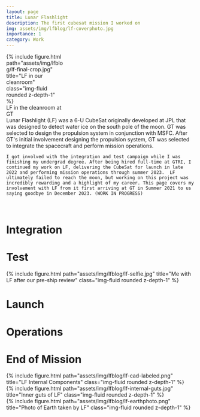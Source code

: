 ```yaml
---
layout: page
title: Lunar Flashlight
description: The first cubesat mission I worked on
img: assets/img/lfblog/lf-coverphoto.jpg
importance: 1
category: Work
---
```


<div class="wrapped float-left" style="width:30%">
              {% include figure.html path="assets/img/lfblog/lf-final-crop.jpg" title="LF in our cleanroom" class="img-fluid rounded z-depth-1" %}
              <div class = "closecaption">
              LF in the cleanroom at GT
              </div>
</div>
<div class = "clearfix">
    Lunar Flashlight (LF) was a 6-U CubeSat originally developed at JPL that was designed to detect water ice on the south pole of the moon. GT was selected to design the propulsion system in conjunction with MSFC. After GT's initial involvement designing the propulsion system, GT was selected to integrate the spacecraft and perform mission operations. 
    
    
    I got involved with the integration and test campaign while I was finishing my undergrad degree. After being hired full-time at GTRI, I continued my work on LF, delivering the CubeSat for launch in late 2022 and performing mission operations through summer 2023.  LF ultimately failed to reach the moon, but working on this project was incredibly rewarding and a highlight of my career. This page covers my involvement with LF from it first arriving at GT in Summer 2021 to us saying goodbye in December 2023. (WORK IN PROGRESS)
 </div>

<div class ="row" style="height:20px">
</div>

<h1> Integration </h1>
<h1> Test</h1>
<div class="row">
    <div class="col-sm">
        {% include figure.html path="assets/img/lfblog/lf-selfie.jpg" title="Me with LF after our pre-ship review" class="img-fluid rounded z-depth-1" %}
    </div>
</div>
<h1> Launch</h1>
<h1> Operations </h1>
<h1> End of Mission</h1>
<!--Check this https://codepen.io/jpI/pen/QQwqWK?editors=1100-->
<div class="row">
    <div class="col-sm">
        {% include figure.html path="assets/img/lfblog/lf-cad-labeled.png" title="LF Internal Components" class="img-fluid rounded z-depth-1" %}
    </div>
</div>
<div class="row">
    <div class="col-sm">
        {% include figure.html path="assets/img/lfblog/lf-internal-guts.jpg" title="Inner guts of LF" class="img-fluid rounded z-depth-1" %}
    </div>
</div>
<div class="row">
    <div class="col-sm">
        {% include figure.html path="assets/img/lfblog/lf-earthphoto.png" title="Photo of Earth taken by LF" class="img-fluid rounded z-depth-1" %}
    </div>
</div>


